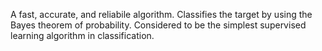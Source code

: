A fast, accurate, and reliabile algorithm. Classifies the target by using the Bayes theorem of probability. Considered to be the simplest supervised learning algorithm in classification.
